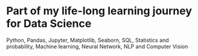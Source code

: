 # Part of my life-long learning journey for Data Science 


Python,
Pandas,
Jupyter,
Matplotlib,
Seaborn,
SQL, 
Statistics and probability,
Machine learning,
Neural Network,
NLP and 
Computer Vision
